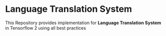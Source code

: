 # Language Translation System
This Repository provides implementation for <strong>Language Translation System</strong> 
in Tensorflow 2 using all best practices
